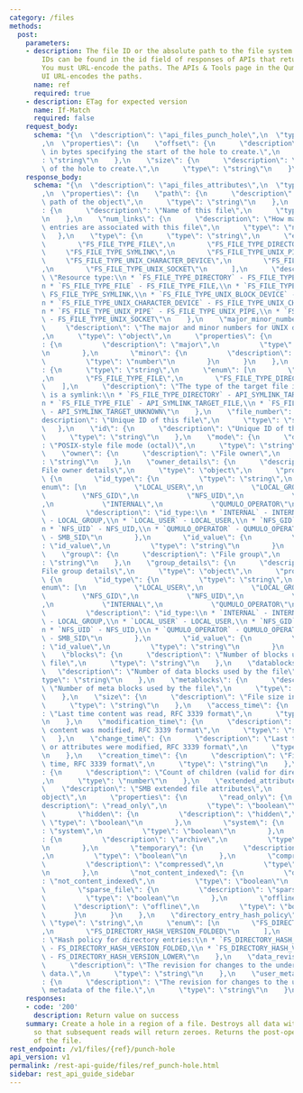 ```yaml
---
category: /files
methods:
  post:
    parameters:
    - description: The file ID or the absolute path to the file system object. File
        IDs can be found in the id field of responses of APIs that return file attributes.
        You must URL-encode the paths. The APIs & Tools page in the Qumulo Core Web
        UI URL-encodes the paths.
      name: ref
      required: true
    - description: ETag for expected version
      name: If-Match
      required: false
    request_body:
      schema: "{\n  \"description\": \"api_files_punch_hole\",\n  \"type\": \"object\"\
        ,\n  \"properties\": {\n    \"offset\": {\n      \"description\": \"Offset\
        \ in bytes specifying the start of the hole to create.\",\n      \"type\"\
        : \"string\"\n    },\n    \"size\": {\n      \"description\": \"Size in bytes\
        \ of the hole to create.\",\n      \"type\": \"string\"\n    }\n  }\n}"
    response_body:
      schema: "{\n  \"description\": \"api_files_attributes\",\n  \"type\": \"object\"\
        ,\n  \"properties\": {\n    \"path\": {\n      \"description\": \"Filesystem\
        \ path of the object\",\n      \"type\": \"string\"\n    },\n    \"name\"\
        : {\n      \"description\": \"Name of this file\",\n      \"type\": \"string\"\
        \n    },\n    \"num_links\": {\n      \"description\": \"How many directory\
        \ entries are associated with this file\",\n      \"type\": \"number\"\n \
        \   },\n    \"type\": {\n      \"type\": \"string\",\n      \"enum\": [\n\
        \        \"FS_FILE_TYPE_FILE\",\n        \"FS_FILE_TYPE_DIRECTORY\",\n   \
        \     \"FS_FILE_TYPE_SYMLINK\",\n        \"FS_FILE_TYPE_UNIX_PIPE\",\n   \
        \     \"FS_FILE_TYPE_UNIX_CHARACTER_DEVICE\",\n        \"FS_FILE_TYPE_UNIX_BLOCK_DEVICE\"\
        ,\n        \"FS_FILE_TYPE_UNIX_SOCKET\"\n      ],\n      \"description\":\
        \ \"Resource type:\\n * `FS_FILE_TYPE_DIRECTORY` - FS_FILE_TYPE_DIRECTORY,\\\
        n * `FS_FILE_TYPE_FILE` - FS_FILE_TYPE_FILE,\\n * `FS_FILE_TYPE_SYMLINK` -\
        \ FS_FILE_TYPE_SYMLINK,\\n * `FS_FILE_TYPE_UNIX_BLOCK_DEVICE` - FS_FILE_TYPE_UNIX_BLOCK_DEVICE,\\\
        n * `FS_FILE_TYPE_UNIX_CHARACTER_DEVICE` - FS_FILE_TYPE_UNIX_CHARACTER_DEVICE,\\\
        n * `FS_FILE_TYPE_UNIX_PIPE` - FS_FILE_TYPE_UNIX_PIPE,\\n * `FS_FILE_TYPE_UNIX_SOCKET`\
        \ - FS_FILE_TYPE_UNIX_SOCKET\"\n    },\n    \"major_minor_numbers\": {\n \
        \     \"description\": \"The major and minor numbers for UNIX device files\"\
        ,\n      \"type\": \"object\",\n      \"properties\": {\n        \"major\"\
        : {\n          \"description\": \"major\",\n          \"type\": \"number\"\
        \n        },\n        \"minor\": {\n          \"description\": \"minor\",\n\
        \          \"type\": \"number\"\n        }\n      }\n    },\n    \"symlink_target_type\"\
        : {\n      \"type\": \"string\",\n      \"enum\": [\n        \"FS_FILE_TYPE_UNKNOWN\"\
        ,\n        \"FS_FILE_TYPE_FILE\",\n        \"FS_FILE_TYPE_DIRECTORY\"\n  \
        \    ],\n      \"description\": \"The type of the target file if this file\
        \ is a symlink:\\n * `FS_FILE_TYPE_DIRECTORY` - API_SYMLINK_TARGET_DIRECTORY,\\\
        n * `FS_FILE_TYPE_FILE` - API_SYMLINK_TARGET_FILE,\\n * `FS_FILE_TYPE_UNKNOWN`\
        \ - API_SYMLINK_TARGET_UNKNOWN\"\n    },\n    \"file_number\": {\n      \"\
        description\": \"Unique ID of this file\",\n      \"type\": \"string\"\n \
        \   },\n    \"id\": {\n      \"description\": \"Unique ID of this file\",\n\
        \      \"type\": \"string\"\n    },\n    \"mode\": {\n      \"description\"\
        : \"POSIX-style file mode (octal)\",\n      \"type\": \"string\"\n    },\n\
        \    \"owner\": {\n      \"description\": \"File owner\",\n      \"type\"\
        : \"string\"\n    },\n    \"owner_details\": {\n      \"description\": \"\
        File owner details\",\n      \"type\": \"object\",\n      \"properties\":\
        \ {\n        \"id_type\": {\n          \"type\": \"string\",\n          \"\
        enum\": [\n            \"LOCAL_USER\",\n            \"LOCAL_GROUP\",\n   \
        \         \"NFS_GID\",\n            \"NFS_UID\",\n            \"SMB_SID\"\
        ,\n            \"INTERNAL\",\n            \"QUMULO_OPERATOR\"\n          ],\n\
        \          \"description\": \"id_type:\\n * `INTERNAL` - INTERNAL,\\n * `LOCAL_GROUP`\
        \ - LOCAL_GROUP,\\n * `LOCAL_USER` - LOCAL_USER,\\n * `NFS_GID` - NFS_GID,\\\
        n * `NFS_UID` - NFS_UID,\\n * `QUMULO_OPERATOR` - QUMULO_OPERATOR,\\n * `SMB_SID`\
        \ - SMB_SID\"\n        },\n        \"id_value\": {\n          \"description\"\
        : \"id_value\",\n          \"type\": \"string\"\n        }\n      }\n    },\n\
        \    \"group\": {\n      \"description\": \"File group\",\n      \"type\"\
        : \"string\"\n    },\n    \"group_details\": {\n      \"description\": \"\
        File group details\",\n      \"type\": \"object\",\n      \"properties\":\
        \ {\n        \"id_type\": {\n          \"type\": \"string\",\n          \"\
        enum\": [\n            \"LOCAL_USER\",\n            \"LOCAL_GROUP\",\n   \
        \         \"NFS_GID\",\n            \"NFS_UID\",\n            \"SMB_SID\"\
        ,\n            \"INTERNAL\",\n            \"QUMULO_OPERATOR\"\n          ],\n\
        \          \"description\": \"id_type:\\n * `INTERNAL` - INTERNAL,\\n * `LOCAL_GROUP`\
        \ - LOCAL_GROUP,\\n * `LOCAL_USER` - LOCAL_USER,\\n * `NFS_GID` - NFS_GID,\\\
        n * `NFS_UID` - NFS_UID,\\n * `QUMULO_OPERATOR` - QUMULO_OPERATOR,\\n * `SMB_SID`\
        \ - SMB_SID\"\n        },\n        \"id_value\": {\n          \"description\"\
        : \"id_value\",\n          \"type\": \"string\"\n        }\n      }\n    },\n\
        \    \"blocks\": {\n      \"description\": \"Number of blocks used by the\
        \ file\",\n      \"type\": \"string\"\n    },\n    \"datablocks\": {\n   \
        \   \"description\": \"Number of data blocks used by the file\",\n      \"\
        type\": \"string\"\n    },\n    \"metablocks\": {\n      \"description\":\
        \ \"Number of meta blocks used by the file\",\n      \"type\": \"string\"\n\
        \    },\n    \"size\": {\n      \"description\": \"File size in bytes\",\n\
        \      \"type\": \"string\"\n    },\n    \"access_time\": {\n      \"description\"\
        : \"Last time content was read, RFC 3339 format\",\n      \"type\": \"string\"\
        \n    },\n    \"modification_time\": {\n      \"description\": \"Last time\
        \ content was modified, RFC 3339 format\",\n      \"type\": \"string\"\n \
        \   },\n    \"change_time\": {\n      \"description\": \"Last time content\
        \ or attributes were modified, RFC 3339 format\",\n      \"type\": \"string\"\
        \n    },\n    \"creation_time\": {\n      \"description\": \"File creation\
        \ time, RFC 3339 format\",\n      \"type\": \"string\"\n    },\n    \"child_count\"\
        : {\n      \"description\": \"Count of children (valid for directories)\"\
        ,\n      \"type\": \"number\"\n    },\n    \"extended_attributes\": {\n  \
        \    \"description\": \"SMB extended file attributes\",\n      \"type\": \"\
        object\",\n      \"properties\": {\n        \"read_only\": {\n          \"\
        description\": \"read_only\",\n          \"type\": \"boolean\"\n        },\n\
        \        \"hidden\": {\n          \"description\": \"hidden\",\n         \
        \ \"type\": \"boolean\"\n        },\n        \"system\": {\n          \"description\"\
        : \"system\",\n          \"type\": \"boolean\"\n        },\n        \"archive\"\
        : {\n          \"description\": \"archive\",\n          \"type\": \"boolean\"\
        \n        },\n        \"temporary\": {\n          \"description\": \"temporary\"\
        ,\n          \"type\": \"boolean\"\n        },\n        \"compressed\": {\n\
        \          \"description\": \"compressed\",\n          \"type\": \"boolean\"\
        \n        },\n        \"not_content_indexed\": {\n          \"description\"\
        : \"not_content_indexed\",\n          \"type\": \"boolean\"\n        },\n\
        \        \"sparse_file\": {\n          \"description\": \"sparse_file\",\n\
        \          \"type\": \"boolean\"\n        },\n        \"offline\": {\n   \
        \       \"description\": \"offline\",\n          \"type\": \"boolean\"\n \
        \       }\n      }\n    },\n    \"directory_entry_hash_policy\": {\n     \
        \ \"type\": \"string\",\n      \"enum\": [\n        \"FS_DIRECTORY_HASH_VERSION_LOWER\"\
        ,\n        \"FS_DIRECTORY_HASH_VERSION_FOLDED\"\n      ],\n      \"description\"\
        : \"Hash policy for directory entries:\\n * `FS_DIRECTORY_HASH_VERSION_FOLDED`\
        \ - FS_DIRECTORY_HASH_VERSION_FOLDED,\\n * `FS_DIRECTORY_HASH_VERSION_LOWER`\
        \ - FS_DIRECTORY_HASH_VERSION_LOWER\"\n    },\n    \"data_revision\": {\n\
        \      \"description\": \"The revision for changes to the underlying file\
        \ data.\",\n      \"type\": \"string\"\n    },\n    \"user_metadata_revision\"\
        : {\n      \"description\": \"The revision for changes to the user defined\
        \ metadata of the file.\",\n      \"type\": \"string\"\n    }\n  }\n}"
    responses:
    - code: '200'
      description: Return value on success
    summary: Create a hole in a region of a file. Destroys all data within the hole
      so that subsequent reads will return zeroes. Returns the post-operation attributes
      of the file.
rest_endpoint: /v1/files/{ref}/punch-hole
api_version: v1
permalink: /rest-api-guide/files/ref_punch-hole.html
sidebar: rest_api_guide_sidebar
---
```

